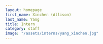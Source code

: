 ```yaml
---
layout: homepage
first_name: Xinchen (Allison)
last_name: Yang
title: Intern
category: staff
image: "/assets/interns/yang_xinchen.jpg"
---
```

